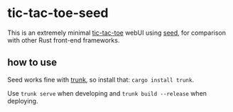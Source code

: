 # tic-tac-toe-seed
This is an extremely minimal [tic-tac-toe](https://github.com/hkBst/tic-tac-toe) webUI using [seed](https://github.com/seed-rs/seed), for comparison with other Rust front-end frameworks.

## how to use
Seed works fine with [trunk](https://github.com/thedodd/trunk), so install that: `cargo install trunk`.

Use `trunk serve` when developing and `trunk build --release` when deploying.
